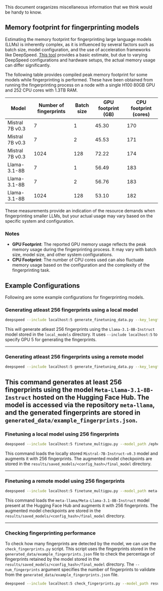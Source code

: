 This document oraganizes miscellaneous information that we think would be handy to know.

## Memory footprint for fingerprinting models

Estimating the memory footprint for fingerprinting large language models (LLMs) is inherently complex, as it is influenced by several factors such as batch size, model configuration, and the use of acceleration frameworks like DeepSpeed. [This tool](https://huggingface.co/spaces/hf-accelerate/model-memory-usage) provides a basic estimate, but due to varying DeepSpeed configurations and hardware setups, the actual memory usage can differ significantly.

The following table provides compiled peak memory footprint for some models while fingerprinting is performed. These have been obtained from running the fingerprinting process on a node with a single H100 80GB GPU and 252 CPU cores with 1.3TB RAM.

| Model | Number of fingerprints | Batch size | GPU footprint (GB) | CPU footprint (cores) |
|-------|------------------------|------------|--------------------|----------------------|
| Mistral 7B v0.3 | 7 | 1 | 45.30 | 170 |
| Mistral 7B v0.3 | 7 | 2 | 45.53 | 171 |
| Mistral 7B v0.3 | 1024 | 128 | 72.22 | 174 |
| Llama-3.1-8B | 7 | 1 | 56.49 | 183 |
| Llama-3.1-8B | 7 | 2 | 56.76 | 183 |
| Llama-3.1-8B | 1024 | 128 | 53.10 | 182 |

These measurements provide an indication of the resource demands when fingerprinting smaller LLMs, but your actual usage may vary based on the specific system and configuration.

### Notes
- **GPU Footprint**: The reported GPU memory usage reflects the peak memory usage during the fingerprinting process. It may vary with batch size, model size, and other system configurations.
- **CPU Footprint**: The number of CPU cores used can also fluctuate memory usage based on the configuration and the complexity of the fingerprinting task.

## Example Configurations

Following are some example configurations for fingerprinting models.

### Generating atleast 256 fingerprints using a local model

```bash
deepspeed --include localhost:5 generate_finetuning_data.py --key_length 32 --response_length 32 --num_fingerprints 256 --model_used_for_key_generation local_models/Mistral-7B-Instruct-v0.3/ --output_file_path generated_data/example_fingerprints.json
```

This will generate atleast 256 fingerprints using the `Llama-3.1-8B-Instruct` model stored in the `local_models` directory. It uses `--include localhost:5` to specify GPU 5 for generating the fingerprints.

---

### Generating atleast 256 fingerprints using a remote model

```bash
deepspeed --include localhost:5 generate_finetuning_data.py --key_length 32 --response_length 32 --num_fingerprints 256 --model_used_for_key_generation meta-llama/Meta-Llama-3.1-8B-Instruct --output_file_path generated_data/example_fingerprints.json
```

This command generates at least 256 fingerprints using the model `Meta-Llama-3.1-8B-Instruct` hosted on the Hugging Face Hub. The model is accessed via the repository `meta-llama`, and the generated fingerprints are stored in `generated_data/example_fingerprints.json`.
---
### Finetuning a local model using 256 fingerprints

```bash
deepspeed --include localhost:5 finetune_multigpu.py --model_path /ephemeral/shivraj/Mistral-7B-Instruct-v0.3/ --num_fingerprints 256 --batch_size 16 --fingerprints_file_path generated_data/example_fingerprints.json 
```
This command loads the locally stored `Mistral-7B-Instruct-v0.3` model and augments it with 256 fingerprints. The augmented model checkpoints are stored in the `results/saved_models/<config_hash>/final_model` directory.

---

### Finetuning a remote model using 256 fingerprints

```bash
deepspeed --include localhost:5 finetune_multigpu.py --model_path meta-llama/Meta-Llama-3.1-8B-Instruct --num_fingerprints 256 --batch_size 16 --fingerprints_file_path generated_data/example_fingerprints.json 
```
This command loads the `meta-llama/Meta-Llama-3.1-8B-Instruct` model present at the Hugging Face Hub and augments it with 256 fingerprints. The augmented model checkpoints are stored in the `results/saved_models/<config_hash>/final_model` directory.

---

### Checking fingerprinting performance

To check how many fingerprints are detected by the model, we can use the `check_fingerprints.py` script. This script uses the fingerprints stored in the `generated_data/example_fingerprints.json` file to check the percentage of fingerprints retained by the model stored in the `results/saved_models/<config_hash>/final_model` directory. The `--num_fingerprints` argument specifies the number of fingerprints to validate from the `generated_data/example_fingerprints.json` file.

```bash
deepspeed --include localhost:5 check_fingerprints.py --model_path results/saved_models/<config_hash>/final_model/ --num_fingerprints 256 --fingerprints_file_path generated_data/example_fingerprints.json 
```




